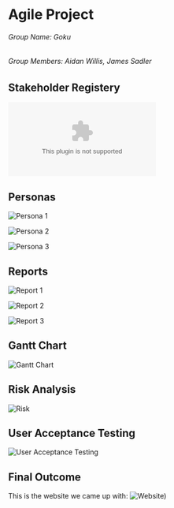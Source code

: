 # Agile Project
###### Group Name: Goku
###### Group Members: Aidan Willis, James Sadler

## Stakeholder Registery
![Stakeholder Registery](https://github.com/Samige105/Agile-Assignment/blob/ac37209418f2a82302a721205b35053c24165334/Iteration%201/Stakeholder%20register%20assessment.docx)

## Personas

![Persona 1]()

![Persona 2]()

![Persona 3]()

## Reports
![Report 1](https://temahau-my.sharepoint.com/:w:/r/personal/sadlej2_student_eit_ac_nz/_layouts/15/Doc.aspx?sourcedoc=%7BAD1076F7-748F-469E-A9AF-0CCF5F284800%7D&file=Group%20Meeting%20report.docx&action=default&mobileredirect=true)

![Report 2]()

![Report 3]()

## Gantt Chart
![Gantt Chart]()

## Risk Analysis
![Risk]()

## User Acceptance Testing
![User Acceptance Testing]()

## Final Outcome
This is the website we came up with: 
![Website](https://samige105.github.io/agile-assignment-James-Sadler-and-Aidan-Willis/))
